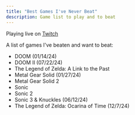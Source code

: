 ```yaml
---
title: "Best Games I've Never Beat"
description: Game list to play and to beat
---
```

Playing live on [Twitch](https://www.twitch.tv/kilobytekeith) 

A list of games I've beaten and want to beat:

- DOOM (01/14/24)
- DOOM II (07/22/24)
- The Legend of Zelda: A Link to the Past
- Metal Gear Solid (01/27/24)
- Metal Gear Solid 2
- Sonic
- Sonic 2
- Sonic 3 & Knuckles (06/12/24)
- The Legend of Zelda: Ocarina of Time (12/7/24)
